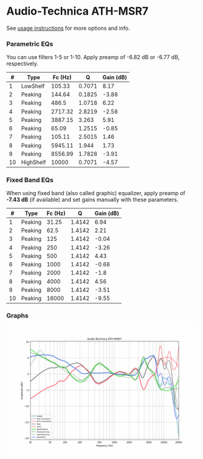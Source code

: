 # Audio-Technica ATH-MSR7
See [usage instructions](https://github.com/jaakkopasanen/AutoEq#usage) for more options and info.

### Parametric EQs
You can use filters 1-5 or 1-10. Apply preamp of -6.82 dB or -6.77 dB, respectively.

|   # | Type      |   Fc (Hz) |      Q |   Gain (dB) |
|-----|-----------|-----------|--------|-------------|
|   1 | LowShelf  |    105.33 | 0.7071 |        8.17 |
|   2 | Peaking   |    144.64 | 0.1825 |       -3.88 |
|   3 | Peaking   |    486.5  | 1.0718 |        6.22 |
|   4 | Peaking   |   2717.32 | 2.8219 |       -2.58 |
|   5 | Peaking   |   3887.15 | 3.263  |        5.91 |
|   6 | Peaking   |     65.09 | 1.2515 |       -0.85 |
|   7 | Peaking   |    105.11 | 2.5015 |        1.46 |
|   8 | Peaking   |   5945.11 | 1.944  |        1.73 |
|   9 | Peaking   |   8556.99 | 1.7828 |       -3.91 |
|  10 | HighShelf |  10000    | 0.7071 |       -4.57 |

### Fixed Band EQs
When using fixed band (also called graphic) equalizer, apply preamp of **-7.43 dB** (if available) and set gains manually with these parameters.

|   # | Type    |   Fc (Hz) |      Q |   Gain (dB) |
|-----|---------|-----------|--------|-------------|
|   1 | Peaking |     31.25 | 1.4142 |        6.94 |
|   2 | Peaking |     62.5  | 1.4142 |        2.21 |
|   3 | Peaking |    125    | 1.4142 |       -0.04 |
|   4 | Peaking |    250    | 1.4142 |       -3.26 |
|   5 | Peaking |    500    | 1.4142 |        4.43 |
|   6 | Peaking |   1000    | 1.4142 |       -0.68 |
|   7 | Peaking |   2000    | 1.4142 |       -1.8  |
|   8 | Peaking |   4000    | 1.4142 |        4.56 |
|   9 | Peaking |   8000    | 1.4142 |       -3.51 |
|  10 | Peaking |  16000    | 1.4142 |       -9.55 |

### Graphs
![](./Audio-Technica%20ATH-MSR7.png)

